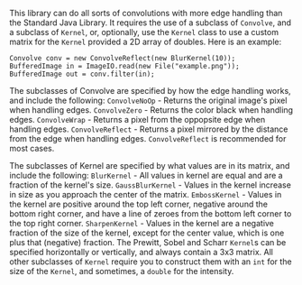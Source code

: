 This library can do all sorts of convolutions with more edge handling than the Standard Java Library. 
It requires the use of a subclass of ```Convolve```, and a subclass of ```Kernel```, or, optionally, 
use the ```Kernel``` class to use a custom matrix for the ```Kernel``` provided a 2D array
of doubles.
Here is an example:
```
Convolve conv = new ConvolveReflect(new BlurKernel(10));
BufferedImage in = ImageIO.read(new File("example.png"));
BufferedImage out = conv.filter(in);
```

The subclasses of Convolve are specified by how the edge handling works, and include the following:
```ConvolveNoOp``` - Returns the original image's pixel when handling edges.
```ConvolveZero``` - Returns the color black when handling edges.
```ConvolveWrap``` - Returns a pixel from the oppopsite edge when handling edges.
```ConvolveReflect``` - Returns a pixel mirrored by the distance from the edge when handling edges.
```ConvolveReflect``` is recommended for most cases.

The subclasses of Kernel are specified by what values are in its matrix, and include the following:
```BlurKernel``` - All values in kernel are equal and are a fraction of the kernel's size.
```GaussBlurKernel``` - Values in the kernel increase in size as you approach the center of the matrix.
```EmbossKernel``` - Values in the kernel are positive around the top left corner, negative around the 
      bottom right corner,  and have a line of zeroes from the bottom left corner to the top right 
      corner.
```SharpenKernel``` - Values in the kernel are a negative fraction of the size of the kernel, except 
      for the center value, which is one plus that (negative) fraction.
The Prewitt, Sobel and Scharr ```Kernel```s can be specified horizontally or vertically, and always
      contain a 3x3 matrix. All other subclasses of ```Kernel``` require you to construct them with
      an ```int``` for the size of the ```Kernel```, and sometimes, a ```double``` for the 
      intensity.
